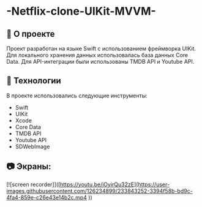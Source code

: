 # -Netflix-clone-UIKit-MVVM-

## 🎯 О проекте

Проект разработан на языке Swift с использованием фреймворка UIKit. Для локального хранения данных использовалась база данных Core Data. Для API-интеграции были использованы TMDB API и Youtube API.

## 🚀 Технологии

В проекте использовались следующие инструменты:

+ Swift
+ UIKit
+ Xcode
+ Core Data
+ TMDB API
+ Youtube API
+ SDWebImage
 
## 📷 Экраны:
[![screen recorder]]([https://youtu.be/jOyirQu32zE](https://user-images.githubusercontent.com/126234899/233843252-3394f58b-bd9c-4fa4-859e-c26e43e14b2c.mp4
))






